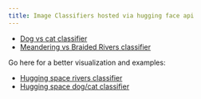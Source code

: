 ```yaml
---
title: Image Classifiers hosted via hugging face api
---
```



- [Dog vs cat classifier](1single.html)
- [Meandering vs Braided Rivers classifier](2multi.html)

Go here for a better visualization and examples:
- [Hugging space rivers classifier](https://huggingface.co/spaces/ezhikpizhik/meandering_braided)
- [Hugging space dog/cat classifier](https://huggingface.co/spaces/ezhikpizhik/cat_dog2)






